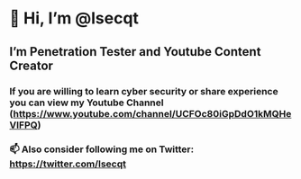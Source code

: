 # 👋 Hi, I’m @lsecqt
## I’m Penetration Tester and Youtube Content Creator
### If you are willing to learn cyber security or share experience you can view my Youtube Channel (https://www.youtube.com/channel/UCFOc80iGpDdO1kMQHeVIFPQ)
### 📫 Also consider following me on Twitter: https://twitter.com/lsecqt

<!---
lsecqt/lsecqt is a ✨ special ✨ repository because its `README.md` (this file) appears on your GitHub profile.
You can click the Preview link to take a look at your changes.
--->
